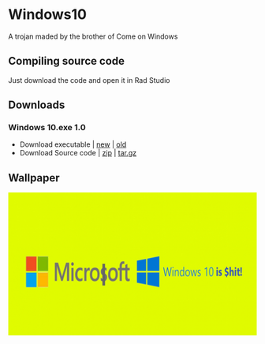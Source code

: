 # Windows10
A trojan maded by the brother of Come on Windows

## Compiling source code
Just download the code and open it in Rad Studio

## Downloads
### Windows 10.exe 1.0
- Download executable | [new]() | [old]()
- Download Source code | [zip]() | [tar.gz]()

## Wallpaper
![Windows10.png](https://raw.githubusercontent.com/Vichingo455/Windows10/main/Windows10.png?token=AOEQHKAD32YQHEWNJE6DFB3A62ZN6)
